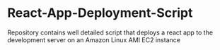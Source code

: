 # React-App-Deployment-Script
Repository contains well detailed script that deploys a react app to the development server on an Amazon Linux AMI EC2 instance
